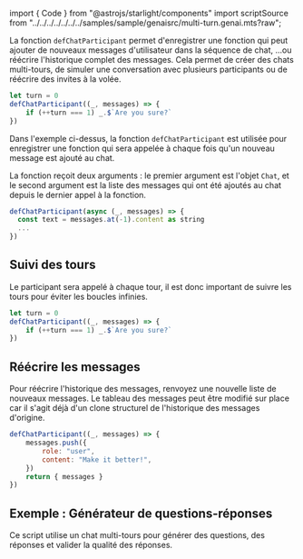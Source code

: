 import { Code } from "@astrojs/starlight/components"
import scriptSource from "../../../../../../../samples/sample/genaisrc/multi-turn.genai.mts?raw";

La fonction `defChatParticipant` permet d'enregistrer une fonction qui peut ajouter de nouveaux messages d'utilisateur dans la séquence de chat, ...ou réécrire l'historique complet des messages. Cela permet de créer des chats multi-tours, de simuler une conversation avec plusieurs participants ou de réécrire des invites à la volée.

```js
let turn = 0
defChatParticipant((_, messages) => {
    if (++turn === 1) _.$`Are you sure?`
})
```

Dans l'exemple ci-dessus, la fonction `defChatParticipant` est utilisée pour enregistrer une fonction qui sera appelée à chaque fois qu'un nouveau message est ajouté au chat.

La fonction reçoit deux arguments : le premier argument est l'objet `Chat`, et le second argument est la liste des messages qui ont été ajoutés au chat depuis le dernier appel à la fonction.

```js
defChatParticipant(async (_, messages) => {
  const text = messages.at(-1).content as string
  ...
})
```

## Suivi des tours

Le participant sera appelé à chaque tour, il est donc important de suivre les tours pour éviter les boucles infinies.

```js
let turn = 0
defChatParticipant((_, messages) => {
    if (++turn === 1) _.$`Are you sure?`
})
```

## Réécrire les messages

Pour réécrire l'historique des messages, renvoyez une nouvelle liste de nouveaux messages. Le tableau des messages peut être modifié sur place car il s'agit déjà d'un clone structurel de l'historique des messages d'origine.

```js
defChatParticipant((_, messages) => {
    messages.push({
        role: "user",
        content: "Make it better!",
    })
    return { messages }
})
```

## Exemple : Générateur de questions-réponses

Ce script utilise un chat multi-tours pour générer des questions, des réponses et valider la qualité des réponses.

<Code code={scriptSource} wrap={true} lang="js" title="qa-gen.genai.mjs" />